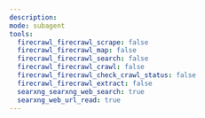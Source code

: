 ```yaml
---
description: 
mode: subagent
tools:
  firecrawl_firecrawl_scrape: false
  firecrawl_firecrawl_map: false
  firecrawl_firecrawl_search: false
  firecrawl_firecrawl_crawl: false
  firecrawl_firecrawl_check_crawl_status: false
  firecrawl_firecrawl_extract: false
  searxng_searxng_web_search: true
  searxng_web_url_read: true
---
```

